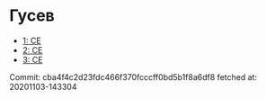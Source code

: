 # Гусев
- [1: CE](1.md)
- [2: CE](2.md)
- [3: CE](3.md)

Commit: cba4f4c2d23fdc466f370fcccff0bd5b1f8a6df8
 fetched at: 20201103-143304
